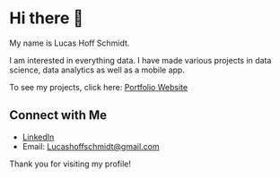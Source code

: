 # Hi there 👋

My name is Lucas Hoff Schmidt.

I am interested in everything data. 
I have made various projects in data science, data analytics as well as a mobile app. 

To see my projects, click here: [Portfolio Website](https://lucashoffschmidt.github.io/)

## Connect with Me
- [LinkedIn](https://www.linkedin.com/in/lucas-hoff-schmidt-594855156/)
- Email: [Lucashoffschmidt@gmail.com](mailto:Lucashoffschmidt@gmail.com)

Thank you for visiting my profile!
